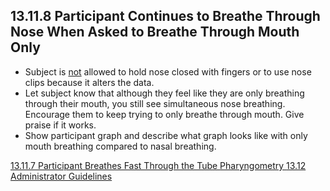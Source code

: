 ## 13.11.8 Participant Continues to Breathe Through Nose When Asked to Breathe Through Mouth Only

* Subject is <u>not</u> allowed to hold nose closed with fingers or to use nose clips because it alters the data.
* Let subject know that although they feel like they are only breathing through their mouth, you still see simultaneous nose breathing.  Encourage them to keep trying to only breathe through mouth.  Give praise if it works.
* Show participant graph and describe what graph looks like with only mouth breathing compared to nasal breathing.


<div class="center">
<div class="btn-group">
  <a href=":pages_path:/manuals/pharyngometry/13-11-07-ppt-breathes-fast.md" class="btn btn-default">
    <span class="glyphicon glyphicon-chevron-left"></span>
    13.11.7 Participant Breathes Fast Through the Tube
  </a>

  <a href=":pages_path:/manuals/pharyngometry" class="btn btn-default">
    <span class="glyphicon glyphicon-chevron-up"></span>
    Pharyngometry
  </a>

  <a href=":pages_path:/manuals/pharyngometry/13-12-administrator-guidelines.md" class="btn btn-success">
    13.12 Administrator Guidelines
    <span class="glyphicon glyphicon-chevron-right"></span>
  </a>
</div>
</div>
